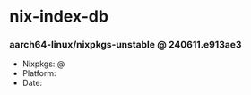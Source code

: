 # nix-index-db
### aarch64-linux/nixpkgs-unstable @ 240611.e913ae3
- Nixpkgs: @[](https://github.com/NixOS/nixpkgs/commit/e913ae340076bbb73d9f4d3d065c2bca7caafb16)
- Platform: 
- Date: 
